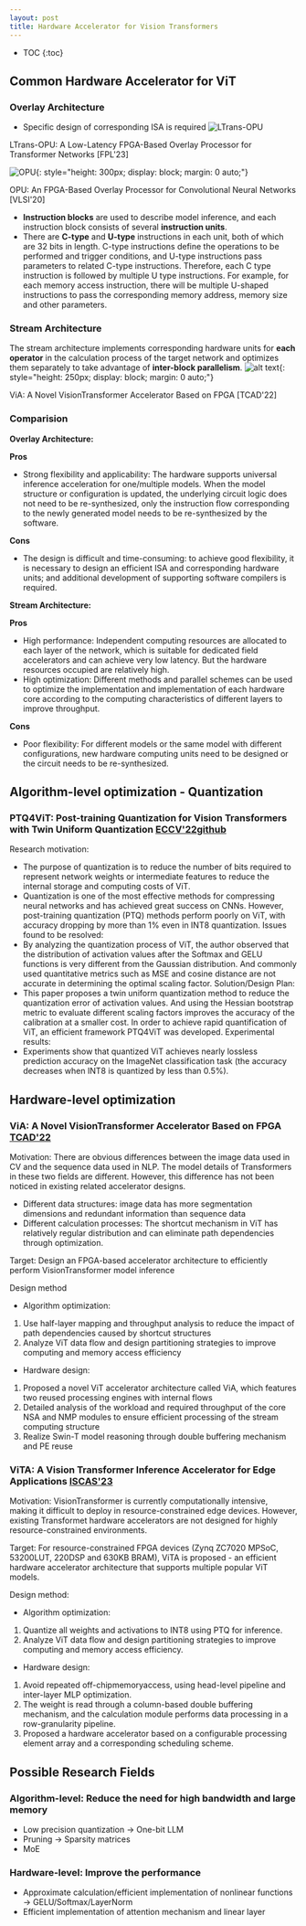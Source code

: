 ```yaml
---
layout: post
title: Hardware Accelerator for Vision Transformers
---
```


* TOC
{:toc}

## Common Hardware Accelerator for ViT
### Overlay Architecture
- Specific design of corresponding ISA is required
![LTrans-OPU](../../../../public/images/posts/2024/2024-04-23-transformer-hardware-acclerator/LTrans-OPU.png)
<div class="caption">
  LTrans-OPU: A Low-Latency FPGA-Based Overlay Processor for Transformer Networks [FPL'23]
</div>

![OPU](../../../../public/images/posts/2024/2024-04-23-transformer-hardware-acclerator/OPU.png){: style="height: 300px; display: block; margin: 0 auto;"}
<div class="caption">
  OPU: An FPGA-Based Overlay Processor for Convolutional Neural Networks [VLSI'20]
</div>

- **Instruction blocks** are used to describe model inference, and each instruction block consists of several **instruction units**.
- There are **C-type** and **U-type** instructions in each unit, both of which are 32 bits in length. 
C-type instructions define the operations to be performed and trigger conditions, and U-type instructions pass parameters to related C-type instructions. Therefore, each C type instruction is followed by multiple U type instructions. For example, for each memory access instruction, there will be multiple U-shaped instructions to pass the corresponding memory address, memory size and other parameters.

### Stream Architecture
The stream architecture implements corresponding hardware units for **each operator** in the calculation process of the target network and optimizes them separately to take advantage of **inter-block parallelism**.
![alt text](../../../../public/images/posts/2024/2024-04-23-transformer-hardware-acclerator/stream_architecture.png){: style="height: 250px; display: block; margin: 0 auto;"}
<div class="caption">
  ViA: A Novel VisionTransformer Accelerator Based on FPGA [TCAD'22]
</div>

### Comparision
**Overlay Architecture:**

**Pros**
- Strong flexibility and applicability: The hardware supports universal inference acceleration for one/multiple models. When the model structure or configuration is updated, the underlying circuit logic does not need to be re-synthesized, only the instruction flow corresponding to the newly generated model needs to be re-synthesized by the software.

**Cons**
- The design is difficult and time-consuming: to achieve good flexibility, it is necessary to design an efficient ISA and corresponding hardware units; and additional development of supporting software compilers is required.

**Stream Architecture:**

**Pros**
- High performance: Independent computing resources are allocated to each layer of the network, which is suitable for dedicated field accelerators and can achieve very low latency. But the hardware resources occupied are relatively high. 
- High optimization: Different methods and parallel schemes can be used to optimize the implementation and implementation of each hardware core according to the computing characteristics of different layers to improve throughput.

**Cons**
- Poor flexibility: For different models or the same model with different configurations, new hardware computing units need to be designed or the circuit needs to be re-synthesized.

## Algorithm-level optimization - Quantization
### PTQ4ViT: Post-training Quantization for Vision Transformers with Twin Uniform Quantization [ECCV'22](https://dl.acm.org/doi/abs/10.1007/978-3-031-19775-8_12)[github](https://github.com/hahnyuan/PTQ4ViT)

Research motivation:
- The purpose of quantization is to reduce the number of bits required to represent network weights or intermediate features to reduce the internal storage and computing costs of ViT.
- Quantization is one of the most effective methods for compressing neural networks and has achieved great success on CNNs. However, post-training quantization (PTQ) methods perform poorly on ViT, with accuracy dropping by more than 1% even in INT8 quantization.
Issues found to be resolved:
- By analyzing the quantization process of ViT, the author observed that the distribution of activation values after the Softmax and GELU functions is very different from the Gaussian distribution. And commonly used quantitative metrics such as MSE and cosine distance are not accurate in determining the optimal scaling factor.
Solution/Design Plan:
- This paper proposes a twin uniform quantization method to reduce the quantization error of activation values. And using the Hessian bootstrap metric to evaluate different scaling factors improves the accuracy of the calibration at a smaller cost. In order to achieve rapid quantification of ViT, an efficient framework PTQ4ViT was developed.
Experimental results:
- Experiments show that quantized ViT achieves nearly lossless prediction accuracy on the ImageNet classification task (the accuracy decreases when INT8 is quantized by less than 0.5%).

## Hardware-level optimization
### ViA: A Novel VisionTransformer Accelerator Based on FPGA [TCAD'22](https://ieeexplore.ieee.org/abstract/document/9925700?casa_token=W3nvGlo8ycAAAAA:VXPr0pn1PiJGKR8PpvLdLoAYJs7GK1pEyNm6tDXcH8JyrFUn9EjTcgqg9I1CzCXlHRUEdEIeQ)

Motivation:
There are obvious differences between the image data used in CV and the sequence data used in NLP. The model details of Transformers in these two fields are different. However, this difference has not been noticed in existing related accelerator designs.
- Different data structures: image data has more segmentation dimensions and redundant information than sequence data
- Different calculation processes: The shortcut mechanism in ViT has relatively regular distribution and can eliminate path dependencies through optimization.

Target:
Design an FPGA-based accelerator architecture to efficiently perform VisionTransformer model inference

Design method
- Algorithm optimization:
1. Use half-layer mapping and throughput analysis to reduce the impact of path dependencies caused by shortcut structures
2. Analyze ViT data flow and design partitioning strategies to improve computing and memory access efficiency

- Hardware design:
1. Proposed a novel ViT accelerator architecture called ViA, which features two reused processing engines with internal flows
2. Detailed analysis of the workload and required throughput of the core NSA and NMP modules to ensure efficient processing of the stream computing structure
3. Realize Swin-T model reasoning through double buffering mechanism and PE reuse

### ViTA: A Vision Transformer Inference Accelerator for Edge Applications [ISCAS'23](https://ieeexplore.ieee.org/document/10181988)

Motivation:
VisionTransformer is currently computationally intensive, making it difficult to deploy in resource-constrained edge devices. However, existing Transformet hardware accelerators are not designed for highly resource-constrained environments.

Target:
For resource-constrained FPGA devices (Zynq ZC7020 MPSoC, 53200LUT, 220DSP and 630KB BRAM), ViTA is proposed - an efficient hardware accelerator architecture that supports multiple popular ViT models.

Design method:
- Algorithm optimization:
1. Quantize all weights and activations to INT8 using PTQ for inference.
2. Analyze ViT data flow and design partitioning strategies to improve computing and memory access efficiency.
- Hardware design: 
1. Avoid repeated off-chipmemoryaccess, using head-level pipeline and inter-layer MLP optimization.
2. The weight is read through a column-based double buffering mechanism, and the calculation module performs data processing in a row-granularity pipeline.
3. Proposed a hardware accelerator based on a configurable processing element array and a corresponding scheduling scheme.

## Possible Research Fields
### Algorithm-level: Reduce the need for high bandwidth and large memory
- Low precision quantization -> One-bit LLM
- Pruning -> Sparsity matrices
- MoE

### Hardware-level: Improve the performance
- Approximate calculation/efficient implementation of nonlinear functions -> GELU/Softmax/LayerNorm
- Efficient implementation of attention mechanism and linear layer